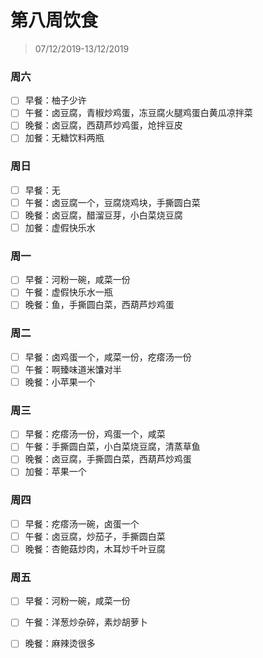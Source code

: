 # 第八周饮食

>07/12/2019-13/12/2019

### 周六

- [ ] 早餐：柚子少许
- [ ] 午餐：卤豆腐，青椒炒鸡蛋，冻豆腐火腿鸡蛋白黄瓜凉拌菜
- [ ] 晚餐：卤豆腐，西葫芦炒鸡蛋，炝拌豆皮
- [ ] 加餐：无糖饮料两瓶

### 周日

- [ ] 早餐：无
- [ ] 午餐：卤豆腐一个，豆腐烧鸡块，手撕圆白菜
- [ ] 晚餐：卤豆腐，醋溜豆芽，小白菜烧豆腐
- [ ] 加餐：虚假快乐水

### 周一

- [ ] 早餐：河粉一碗，咸菜一份
- [ ] 午餐：虚假快乐水一瓶
- [ ] 晚餐：鱼，手撕圆白菜，西葫芦炒鸡蛋

### 周二

- [ ] 早餐：卤鸡蛋一个，咸菜一份，疙瘩汤一份
- [ ] 午餐：啊臻味道米馕对半
- [ ] 晚餐：小苹果一个

### 周三

- [ ] 早餐：疙瘩汤一份，鸡蛋一个，咸菜
- [ ] 午餐：手撕圆白菜，小白菜烧豆腐，清蒸草鱼
- [ ] 晚餐：卤豆腐，手撕圆白菜，西葫芦炒鸡蛋
- [ ] 加餐：苹果一个

### 周四

- [ ] 早餐：疙瘩汤一碗，卤蛋一个
- [ ] 午餐：卤豆腐，炒茄子，手撕圆白菜
- [ ] 晚餐：杏鲍菇炒肉，木耳炒千叶豆腐

### 周五

- [ ] 早餐：河粉一碗，咸菜一份

- [ ] 午餐：洋葱炒杂碎，素炒胡萝卜

- [ ] 晚餐：麻辣烫很多

  

